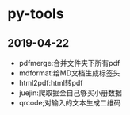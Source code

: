 # py-tools

## 2019-04-22
- pdfmerge:合并文件夹下所有pdf
- mdformat:给MD文档生成标签头
- html2pdf:html转pdf
- juejin:爬取掘金自己够买小册数据
- qrcode;对输入的文本生成二维码